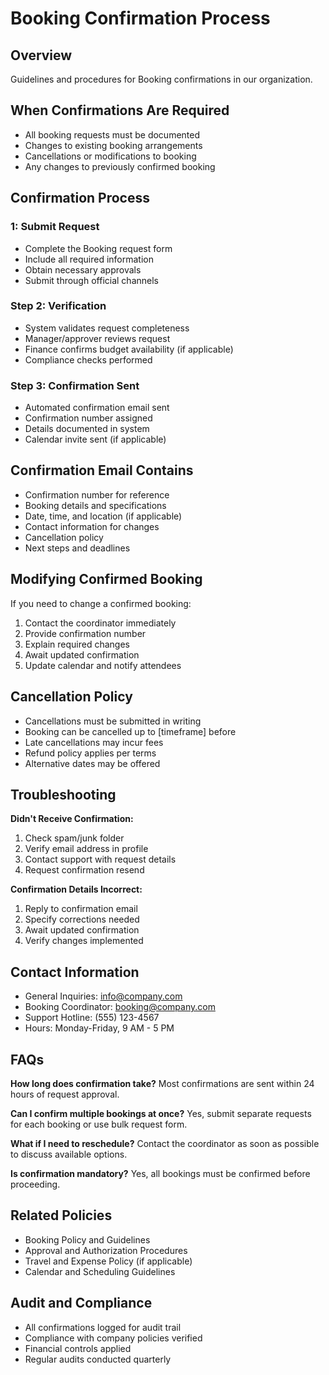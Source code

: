 # Booking Confirmation Process

## Overview
Guidelines and procedures for Booking confirmations in our organization.

## When Confirmations Are Required
- All booking requests must be documented
- Changes to existing booking arrangements
- Cancellations or modifications to booking
- Any changes to previously confirmed booking

## Confirmation Process

###  1: Submit Request
- Complete the Booking request form
- Include all required information
- Obtain necessary approvals
- Submit through official channels

### Step 2: Verification
- System validates request completeness
- Manager/approver reviews request
- Finance confirms budget availability (if applicable)
- Compliance checks performed

### Step 3: Confirmation Sent
- Automated confirmation email sent
- Confirmation number assigned
- Details documented in system
- Calendar invite sent (if applicable)

## Confirmation Email Contains
- Confirmation number for reference
- Booking details and specifications
- Date, time, and location (if applicable)
- Contact information for changes
- Cancellation policy
- Next steps and deadlines

## Modifying Confirmed Booking
If you need to change a confirmed booking:
1. Contact the coordinator immediately
2. Provide confirmation number
3. Explain required changes
4. Await updated confirmation
5. Update calendar and notify attendees

## Cancellation Policy
- Cancellations must be submitted in writing
- Booking can be cancelled up to [timeframe] before
- Late cancellations may incur fees
- Refund policy applies per terms
- Alternative dates may be offered

## Troubleshooting

**Didn't Receive Confirmation:**
1. Check spam/junk folder
2. Verify email address in profile
3. Contact support with request details
4. Request confirmation resend

**Confirmation Details Incorrect:**
1. Reply to confirmation email
2. Specify corrections needed
3. Await updated confirmation
4. Verify changes implemented

## Contact Information
- General Inquiries: info@company.com
- Booking Coordinator: booking@company.com
- Support Hotline: (555) 123-4567
- Hours: Monday-Friday, 9 AM - 5 PM

## FAQs

**How long does confirmation take?**
Most confirmations are sent within 24 hours of request approval.

**Can I confirm multiple bookings at once?**
Yes, submit separate requests for each booking or use bulk request form.

**What if I need to reschedule?**
Contact the coordinator as soon as possible to discuss available options.

**Is confirmation mandatory?**
Yes, all bookings must be confirmed before proceeding.

## Related Policies
- Booking Policy and Guidelines
- Approval and Authorization Procedures
- Travel and Expense Policy (if applicable)
- Calendar and Scheduling Guidelines

## Audit and Compliance
- All confirmations logged for audit trail
- Compliance with company policies verified
- Financial controls applied
- Regular audits conducted quarterly

